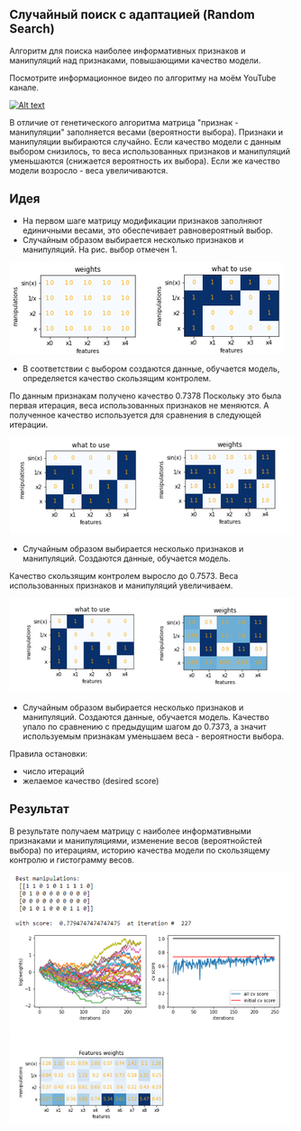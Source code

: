 ## Случайный поиск с адаптацией (Random Search)

Алгоритм для поиска наиболее информативных признаков и манипуляций над признаками, повышающими качество модели.

Посмотрите информационное видео по алгоритму на моём YouTube канале.

[![Alt text](https://img.youtube.com/vi/o9doocFKh2g/mq2.jpg)](https://www.youtube.com/watch?v=o9doocFKh2g)

В отличие от генетического алгоритма матрица "признак - манипуляции" заполняется весами (вероятности выбора).
Признаки и манипуляции выбираются случайно. Если качество модели с данным выбором снизилось, то веса использованных признаков и манипуляций уменьшаются (снижается вероятность их выбора). Если же качество модели возросло - веса увеличиваются. 

## Идея

- На первом шаге матрицу модификации признаков заполняют единичными весами, это обеспечивает равновероятный выбор.
- Случайным образом выбирается несколько признаков и манипуляций. На рис. выбор отмечен 1.

![рисунок 1](pic1.png)

 - В соответствии с выбором создаются данные, обучается модель, определяется качество скользящим контролем.

По данным признакам получено качество 0.7378
Поскольку это была первая итерация, веса использованных признаков не меняются. А полученное качество используется для сравнения в следующей итерации.

![рисунок 2](pic2.png)

- Случайным образом выбирается несколько признаков и манипуляций. Создаются данные, обучается модель. 

Качество скользящим контролем выросло до 0.7573. Веса использованных признаков и манипуляций увеличиваем.

![рисунок 3](pic3.png)

- Случайным образом выбирается несколько признаков и манипуляций. Создаются данные, обучается модель.
Качество упало по сравнению с предыдущим шагом до 0.7373, а значит используемым признакам уменьшаем веса - вероятности выбора.

Правила остановки:
- число итераций
- желаемое качество (desired score)

## Результат 

В результате получаем матрицу с наиболее информативными признаками и манипуляциями, изменение весов (вероятнойстей выбора) по итерациям, историю качества модели по скользящему контролю и гистограмму весов.

![рисунок 4](pic4.png)
